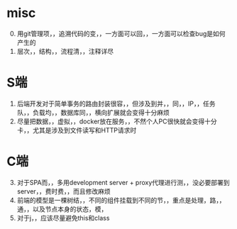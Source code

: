 <!--
.. title: 一些经验
.. slug: yi-xie-jing-yan
.. date: 2021-04-01 14:11:48 UTC+08:00
.. tags: 
.. category: 
.. link: 
.. description: 
.. type: text
-->

# misc
0. 用git管理项，，追溯代码的变，，一方面可以回，，一方面可以检查bug是如何产生的 
1. 层次，，结构，，流程清，，注释详尽

# S端
1. 后端开发对于简单事务的路由封装很容，，但涉及到并，，同，，IP，，任务队，，负载均，，数据库同，，横向扩展就会变得十分麻烦
2. 尽量把数据，，虚拟，，docker放在服务，，不然个人PC很快就会变得十分卡，，尤其是涉及到文件读写和HTTP请求时

# C端
3. 对于SPA而，，多用development server + proxy代理进行测，，没必要部署到server，，费时费，，而且修改麻烦
4. 前端的模型是一棵树结，，不同的组件挂载到不同的节，，重点是处理，路，，通，，以及节点本身的状态，模，
5. 对于j，，应该尽量避免this和class
